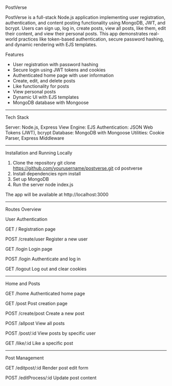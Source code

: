 PostVerse

PostVerse is a full-stack Node.js application implementing user registration, authentication, and content posting functionality using MongoDB, JWT, and bcrypt. 
Users can sign up, log in, create posts, view all posts, like them, edit their content, and view their personal posts.
This app demonstrates real-world practices like token-based authentication, secure password hashing, and dynamic rendering with EJS templates.

Features

- User registration with password hashing
- Secure login using JWT tokens and cookies
- Authenticated home page with user information
- Create, edit, and delete posts
- Like functionality for posts
- View personal posts
- Dynamic UI with EJS templates
- MongoDB database with Mongoose

--------------------------------------------
Tech Stack

Server: Node.js, Express
View Engine: EJS
Authentication: JSON Web Tokens (JWT), bcrypt
Database: MongoDB with Mongoose
Utilities: Cookie Parser, Express Middleware

-------------------------------------------
Installation and Running Locally

1. Clone the repository
  git clone https://github.com/yourusername/postverse.git
  cd postverse
2. Install dependencies
  npm install
3. Set up MongoDB
4. Run the server
  node index.js

The app will be available at http://localhost:3000

---------------------------------------------------
Routes Overview

User Authentication

GET /                Registration page

POST /create/user    Register a new user

GET /login           Login page

POST /login          Authenticate and log in

GET /logout          Log out and clear cookies

_________________________

Home and Posts

GET /home            Authenticated home page

GET /post            Post creation page

POST /create/post    Create a new post

POST /allpost        View all posts

POST /post/:id       View posts by specific user

GET /like/:id        Like a specific post

_________________________

Post Management

GET /editpost/:id         Render post edit form

POST /editProcess/:id     Update post content
